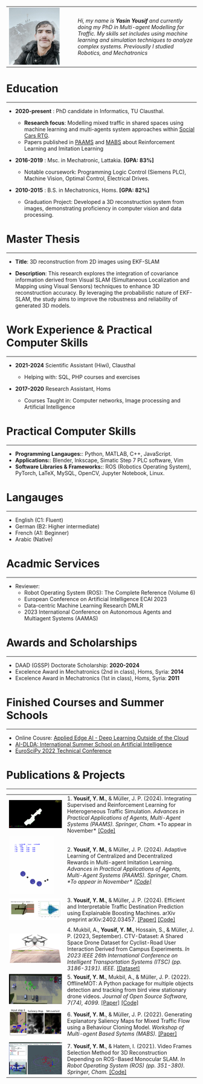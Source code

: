<!--
.. title: Résumé (Open to work)
.. slug: about-me
.. date: 2022-09-23 17:06:10 UTC+02:00
.. tags: 
.. category: 
.. link: 
.. description: 
.. type: text
-->

  <center>
  <a href="http://www.twitter.com/YasinYousif001" class="fa fa-twitter">  </a> 
  &nbsp; &nbsp;  &nbsp; 
  <a href="http://www.github.com/engyasin" class="fa fa-github"> </a> 
  &nbsp; &nbsp;  &nbsp; 
  <a href="https://de.linkedin.com/in/engyasinyousif" class="fa fa-linkedin">  </a> 
  &nbsp; &nbsp;  &nbsp;
  <a href="https://scholar.google.com/citations?view_op=list_works&hl=en&hl=en&user=uOZtMvYAAAAJ" class="fa fa-graduation-cap">  </a>
  </center>
 

<table>
<tr>
<td style="width:12em"><img src="../../images/profile.jpg" width="80%"/> 
</td> <td valign="left"> <i> Hi, my name is <strong>Yasin Yousif</strong> and currently doing my PhD in Multi-agent Modelling for Traffic. My skills set includes using machine learning and simulation techniques to analyze complex systems. Previouslly I studied Robotics, and Mechatronics</i></td>
</tr>
</table>



#  Education
----------------


- **2020-present** : PhD candidate in Informatics, TU Clausthal. 
    - **Research focus**: Modelling mixed traffic in shared spaces using machine learning and multi-agents system approaches within  [Social Cars RTG](https://socialcars.org).
    - Papers published in [PAAMS](https://www.paams.net) and [MABS](https://mabsworkshop.github.io) about Reinforcement Learning and Imitation Learning 

- **2016-2019** : Msc. in Mechatronic, Lattakia. **[GPA: 83%]**
    - Notable coursework: Programming Logic Control (Siemens PLC), Machine Vision, Optimal Control, Electrical Drives.

- **2010-2015** : B.S. in Mechatronics, Homs. **[GPA: 82%]**
    - Graduation Project: Developed a 3D reconstruction system from images, demonstrating proficiency in computer vision and data processing.


# Master Thesis
----------------------------
- **Title**: 3D reconstruction from 2D images using EKF-SLAM

- **Description**: This research explores the integration of covariance information derived from Visual SLAM (Simultaneous Localization and Mapping using Visual Sensors) techniques to enhance 3D reconstruction accuracy. By leveraging the 
probabilistic nature of EKF-SLAM, the study aims to improve the robustness and reliability of generated 3D models.


# Work Experience & Practical Computer Skills
--------------------------
- **2021-2024**  Scientific Assistant (Hiwi), Clausthal

    + Helping with: SQL, PHP courses and exercises


- **2017–2020**  Research Assistant, Homs

    + Courses Taught in: Computer networks, Image processing and Artificial Intelligence


# Practical Computer Skills
--------------------------

- **Programming Langauges:**:  Python, MATLAB, C++, JavaScript.
- **Applications:**: Blender, Inkscape, Simatic Step 7 PLC software, Vim
- **Software Libraries & Frameworks:**: ROS (Robotics Operating System), PyTorch, LaTeX, MySQL, OpenCV, Jupyter Notebook, Linux.


# Langauges
----------------------------

* English (C1: Fluent)
* German (B2: Higher intermediate)
* French (A1: Beginner)
* Arabic (Native)

#  Acadmic Services
----------------------------


- Reviewer:
    + Robot Operating System (ROS): The Complete Reference (Volume 6)
    + European Conference on Artificial Intelligence ECAI 2023
    + Data-centric Machine Learning Research DMLR
    + 2023 International Conference on Autonomous Agents and Multiagent Systems (AAMAS)


# Awards and Scholarships
----------------------------

- DAAD (GSSP) Doctorate Scholarship: **2020-2024**
- Excelence Award in Mechatronics (2nd in class), Homs, Syria: **2014**
- Excelence Award in Mechatronics (1st in class), Homs, Syria: **2011**


#  Finished Courses and Summer Schools
----------------------------

- Online Cousre: [Applied Edge AI - Deep Learning Outside of the Cloud](https://open.hpi.de/courses/edgeai2022)
- [AI-DLDA: International Summer School on Artificial Intelligence](https://www.aidlda.it/)
- [EuroSciPy 2022 Technical Conference](https://euroscipy.org/2022/)

# Publications & Projects 
----------------------------

<table >


<tr>
    <td style="width:10em"><img src="../../images/about/slrl.png" width="100%"/> </td>
    <td> 1. <b>Yousif, Y. M.</b>, & Müller, J. P. (2024). Integrating Supervised and Reinforcement Learning for Heterogeneous Traffic Simulation. <i> Advances in Practical Applications of Agents, Multi-Agent Systems (PAAMS). Springer, Cham. </i>*To appear in November* <a href="https://github.com/engyasin/SLRL">[Code] </a></td>
</tr>
<tr></tr>
<tr>
    <td style="width:10em"><img src="../../images/about/mailer.png" width="85%" height="100%"/> </td>
    <td> 2.  <b>Yousif, Y. M.</b>, & Müller, J. P. (2024). Adaptive Learning of Centralized and Decentralized Rewards in Multi-agent Imitation Learning. <i> Advances in Practical Applications of Agents, Multi-Agent Systems (PAAMS). Springer, Cham. <i> *To appear in November*   <a href="https://github.com/engyasin/Adaptive_learning_4_MAIL">[Code]</a> </td></tr>
<tr></tr>
<tr>
    <td style="width:10em"><img src="../../images/about/gam.png" width="100%" height="100%" /> </td>
    <td> 3.  <b>Yousif, Y. M.</b>, & Müller, J. P. (2024). Efficient and Interpretable Traffic Destination Prediction using Explainable Boosting Machines. arXiv preprint arXiv:2402.03457. <a href="https://arxiv.org/pdf/2402.03457.pdf">[Paper]</a> <a href="https://github.com/engyasin/GAM4Traffic">[Code]</a>
    </br>
    
</td></tr>
<tr> <td></td> <td></td> </tr>
<tr>
    <td style="width:10em"><img src="../../images/about/ctv.png" width="100%"/> </td>
    <td> 4. Mukbil, A.,  <b>Yousif, Y. M.</b>, Hossain, S., & Müller, J. P. (2023, September). CTV-Dataset: A Shared Space Drone Dataset for Cyclist-Road User Interaction Derived from Campus Experiments. <i>In 2023 IEEE 26th International Conference on Intelligent Transportation Systems (ITSC) (pp. 3186-3191). IEEE. </i> <a href="https://www.ifi-mec.tu-clausthal.de/ctv-dataset">[Dataset]</a> </td></tr>
<tr></tr>
<tr>
    <td style="width:10em"><img src="../../images/about/offlinemot.png" width="100%"/> </td>
    <td> 5.  <b>Yousif, Y. M.</b>, Mukbil, A., & Müller, J. P. (2022). OfflineMOT: A Python package for multiple objects detection and tracking from bird view stationary drone videos. <i> Journal of Open Source Software, 7(74), 4099. </i><a href="https://joss.theoj.org/papers/10.21105/joss.04099">[Paper]</a> <a href="https://github.com/engyasin/Offline_MOT">[Code]</a>
</td></tr>
<tr></tr>
<tr>
    <td style="width:10em"><img src="../../images/about/mabs.png" width="100%" /> </td>
    <td> 6.  <b>Yousif, Y. M.</b>, & Müller, J. P. (2022). Generating Explanatory Saliency Maps for Mixed Traffic Flow using a Behaviour Cloning Model. <i>Workshop of Multi-agent Based Sytems (MABS). </i> <a href="https://mabsworkshop.github.io/mabs2022/articles/MABS_2022_paper_10.pdf">[Paper] </a></td></tr>
<tr></tr>
<tr>
    <td style="width:10em"><img src="../../images/about/slam.png" width="100%"/> </td>
    <td> 7.  <b>Yousif, Y. M.</b>, & Hatem, I. (2021). Video Frames Selection Method for 3D Reconstruction Depending on ROS-Based Monocular SLAM. <i>In Robot Operating System (ROS) (pp. 351-380). Springer, Cham. </i> <a href="https://github.com/engyasin/EKF-MonoSLAM_for_3D-reconstruction">[Code]</a> </td></tr>
</table>




